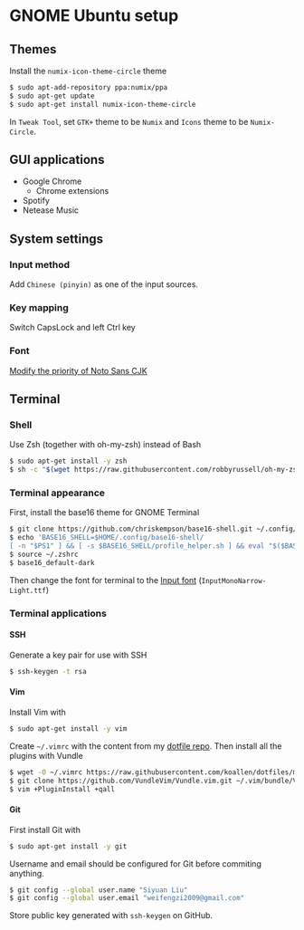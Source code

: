 # GNOME Ubuntu setup

## Themes

Install the `numix-icon-theme-circle` theme

```bash
$ sudo apt-add-repository ppa:numix/ppa
$ sudo apt-get update
$ sudo apt-get install numix-icon-theme-circle
```

In `Tweak Tool`, set `GTK+` theme to be `Numix` and `Icons` theme to be `Numix-Circle`.

## GUI applications

- Google Chrome
    - Chrome extensions
- Spotify
- Netease Music

## System settings

### Input method
    
Add `Chinese (pinyin)` as one of the input sources.

### Key mapping

Switch CapsLock and left Ctrl key

### Font

[Modify the priority of Noto Sans CJK](https://www.zhihu.com/question/47141667/answer/104906870)

## Terminal

### Shell

Use Zsh (together with oh-my-zsh) instead of Bash

```bash
$ sudo apt-get install -y zsh
$ sh -c "$(wget https://raw.githubusercontent.com/robbyrussell/oh-my-zsh/master/tools/install.sh -O -)"
```

### Terminal appearance

First, install the base16 theme for GNOME Terminal

```bash
$ git clone https://github.com/chriskempson/base16-shell.git ~/.config/base16-shell
$ echo 'BASE16_SHELL=$HOME/.config/base16-shell/
[ -n "$PS1" ] && [ -s $BASE16_SHELL/profile_helper.sh ] && eval "$($BASE16_SHELL/profile_helper.sh)"' >> ~/.zshrc
$ source ~/.zshrc
$ base16_default-dark
```

Then change the font for terminal to the [Input font](http://input.fontbureau.com/download/) (`InputMonoNarrow-Light.ttf`)

### Terminal applications

#### SSH

Generate a key pair for use with SSH

```bash
$ ssh-keygen -t rsa
```

#### Vim

Install Vim with

```bash
$ sudo apt-get install -y vim
```

Create `~/.vimrc` with the content from my [dotfile repo](https://github.com/koallen/dotfiles). Then install all the plugins with Vundle

```bash
$ wget -O ~/.vimrc https://raw.githubusercontent.com/koallen/dotfiles/master/.vimrc
$ git clone https://github.com/VundleVim/Vundle.vim.git ~/.vim/bundle/Vundle.vim
$ vim +PluginInstall +qall
```

#### Git

First install Git with

```bash
$ sudo apt-get install -y git
```

Username and email should be configured for Git before commiting anything.

```bash
$ git config --global user.name "Siyuan Liu"
$ git config --global user.email "weifengzi2009@gmail.com"
```

Store public key generated with `ssh-keygen` on GitHub.
